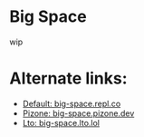 # Big Space

wip
# Alternate links:
- [Default: big-space.repl.co](https://big-space.repl.co/)
- [Pizone: big-space.pizone.dev](https://big-space.pizone.dev/)
- [Lto: big-space.lto.lol](https://big-space.lto.lol/)